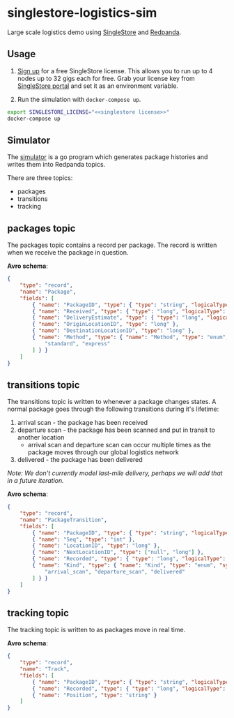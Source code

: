 # singlestore-logistics-sim

Large scale logistics demo using [SingleStore](https://singlestore.com) and [Redpanda](https://vectorized.io/).

## Usage

1. [Sign up](https://msql.co/2E8aBa2) for a free SingleStore license.
This allows you to run up to 4 nodes up to 32 gigs each for free. Grab your license key from [SingleStore portal](https://msql.co/3fZoxjO) and set it as an environment variable.

2. Run the simulation with `docker-compose up`.

```bash
export SINGLESTORE_LICENSE="<<singlestore license>>"
docker-compose up
```

## Simulator

The [simulator](simulator) is a go program which generates package histories and writes them into Redpanda topics.

There are three topics:
 - packages
 - transitions
 - tracking

## packages topic

The packages topic contains a record per package. The record is written when we receive the package in question.

**Avro schema**:

```json
{
    "type": "record",
    "name": "Package",
    "fields": [
        { "name": "PackageID", "type": { "type": "string", "logicalType": "uuid" } },
        { "name": "Received", "type": { "type": "long", "logicalType": "timestamp-millis" } },
        { "name": "DeliveryEstimate", "type": { "type": "long", "logicalType": "timestamp-millis" } },
        { "name": "OriginLocationID", "type": "long" },
        { "name": "DestinationLocationID", "type": "long" },
        { "name": "Method", "type": { "name": "Method", "type": "enum", "symbols": [
            "standard", "express"
        ] } }
    ]
}
```

## transitions topic

The transitions topic is written to whenever a package changes states. A normal package goes through the following transitions during it's lifetime:

1. arrival scan - the package has been received
2. departure scan - the package has been scanned and put in transit to another location
    * arrival scan and departure scan can occur multiple times as the package moves through our global logistics network
3. delivered - the package has been delivered

*Note: We don't currently model last-mile delivery, perhaps we will add that in a future iteration.*

**Avro schema**:

```json
{
    "type": "record",
    "name": "PackageTransition",
    "fields": [
        { "name": "PackageID", "type": { "type": "string", "logicalType": "uuid" } },
        { "name": "Seq", "type": "int" },
        { "name": "LocationID", "type": "long" },
        { "name": "NextLocationID", "type": ["null", "long"] },
        { "name": "Recorded", "type": { "type": "long", "logicalType": "timestamp-millis" } },
        { "name": "Kind", "type": { "name": "Kind", "type": "enum", "symbols": [
            "arrival_scan", "departure_scan", "delivered"
        ] } }
    ]
}
```

## tracking topic

The tracking topic is written to as packages move in real time.

**Avro schema**:

```json
{
    "type": "record",
    "name": "Track",
    "fields": [
        { "name": "PackageID", "type": { "type": "string", "logicalType": "uuid" } },
        { "name": "Recorded", "type": { "type": "long", "logicalType": "timestamp-millis" } },
        { "name": "Position", "type": "string" }
    ]
}
```